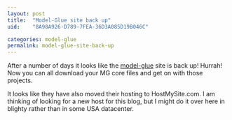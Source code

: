 ```yaml
---
layout: post
title:  "Model-Glue site back up"
uid:	"8A98A926-D789-7FEA-36D3A085D19B046C"

categories: model-glue
permalink: model-glue-site-back-up
---
```

After a number of days it looks like the <a href="http://www.model-glue.com/">model-glue</a> site is back up! Hurrah!
Now you can all download your MG core files and get on with those projects.

It looks like they have also moved their hosting to HostMySite.com. I am thinking of looking for a new host for this blog, but I might do it over here in blighty rather than in some USA datacenter.